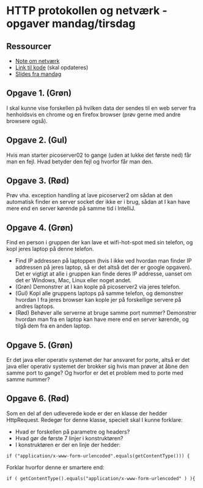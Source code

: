 # HTTP protokollen og netværk - opgaver mandag/tirsdag

## Ressourcer

- [Note om netværk](./NoteNetværkHTTP.md)
- [Link til kode](https://github.com/bornholm2sem2019/Modul1NetworkHTTP) (skal opdateres)
- [Slides fra mandag](./Week1Network.pptx)

## Opgave 1. (Grøn)

I skal kunne vise forskellen på hvilken data der sendes til en web server fra henholdsvis en chrome og en firefox browser (prøv gerne med andre browsere også).

## Opgave 2. (Gul)

Hvis man starter picoserver02 to gange (uden at lukke det første ned) får man en fejl. Hvad betyder den fejl og hvorfor får man den.

## Opgave 3. (Rød)

Prøv vha. exception handling at lave picoserver2 om sådan at den automatisk finder en server socket der ikke er i brug, sådan at I kan have mere end en server kørende på samme tid i IntelliJ.

## Opgave 4. (Grøn)

Find en person i gruppen der kan lave et wifi-hot-spot med sin telefon, og kopl jeres laptop på denne telefon.

- Find IP addressen på laptoppen (hvis I ikke ved hvordan man finder IP addressen på jeres laptop, så er det altså det der er google opgaven). Det er vigtigt at alle i gruppen kan finde deres IP addresse, uanset om det er Windows, Mac, Linux eller noget andet.
- (Grøn) Demonstrer at I kan kople på picoserver2 via jeres telefon.
- (Gul) Kopl alle gruppens laptops på samme telefon, og demonstrer hvordan I fra jeres browser kan kople jer på forskellige servere på andres laptops.
- (Rød) Behøver alle serverne at bruge samme port nummer? Demonstrer hvordan man fra en laptop kan have mere end en server kørende, og tilgå dem fra en anden laptop.

## Opgave 5. (Grøn)

Er det java eller operativ systemet der har ansvaret for porte, altså er det java eller operativ systemet der brokker sig hvis man prøver at åbne den samme port to gange? Og hvorfor er det et problem med to porte med samme nummer?

## Opgave 6. (Rød)

Som en del af den udleverede kode er der en klasse der hedder HttpRequest. Redegør for denne klasse, specielt skal I kunne forklare:

- Hvad er forskellen på parametre og headers?
- Hvad gør de første 7 linjer i konstruktøren?
- I konstruktøren er der en linje der hedder:

`if ("application/x-www-form-urlencoded".equals(getContentType())) {`

Forklar hvorfor denne er smartere end:

`if ( getContentType().equals("application/x-www-form-urlencoded" ) ){`
